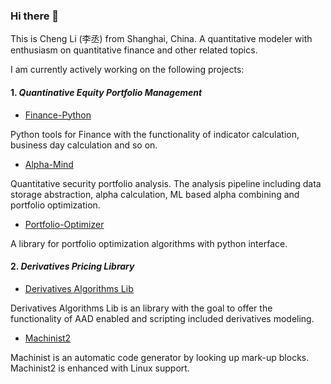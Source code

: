### Hi there 👋

This is Cheng Li (李丞) from Shanghai, China. A quantitative modeler with enthusiasm on quantitative finance and other related topics.

I am currently actively working on the following projects:

#### 1. *Quantinative Equity Portfolio Management*

* [Finance-Python](https://github.com/alpha-miner/Finance-Python)

Python tools for Finance with the functionality of indicator calculation, business day calculation and so on.

* [Alpha-Mind](https://github.com/alpha-miner/alpha-mind)

Quantitative security portfolio analysis. The analysis pipeline including data storage abstraction, alpha calculation, ML based alpha combining and portfolio optimization.

* [Portfolio-Optimizer](https://github.com/alpha-miner/portfolio-optimizer)

A library for portfolio optimization algorithms with python interface.

#### 2. *Derivatives Pricing Library*

* [Derivatives Algorithms Lib](https://github.com/wegamekinglc/dal)

Derivatives Algorithms Lib is an library with the goal to offer the functionality of AAD enabled and scripting included derivatives modeling.

* [Machinist2](https://github.com/wegamekinglc/machinist2)

Machinist is an automatic code generator by looking up mark-up blocks. Machinist2 is enhanced with Linux support.

<!--
**wegamekinglc/wegamekinglc** is a ✨ _special_ ✨ repository because its `README.md` (this file) appears on your GitHub profile.

Here are some ideas to get you started:

- 🔭 I’m currently working on ...
- 🌱 I’m currently learning ...
- 👯 I’m looking to collaborate on ...
- 🤔 I’m looking for help with ...
- 💬 Ask me about ...
- 📫 How to reach me: ...
- 😄 Pronouns: ...
- ⚡ Fun fact: ...
-->


